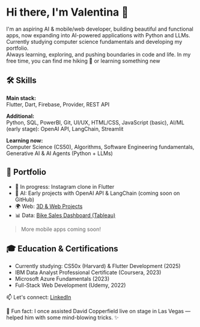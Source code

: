 # Hi there, I'm Valentina 👋

I'm an aspiring AI & mobile/web developer, building beautiful and functional apps, now expanding into AI-powered applications with Python and LLMs. 
Currently studying computer science fundamentals and developing my portfolio.  
Always learning, exploring, and pushing boundaries in code and life. In my free time, you can find me hiking :walking: or learning something new 

## 🛠️ Skills

**Main stack:**  
Flutter, Dart, Firebase, Provider, REST API

**Additional:**  
Python, SQL, PowerBI, Git, UI/UX, HTML/CSS, JavaScript (basic), AI/ML (early stage): OpenAI API, LangChain, Streamlit

**Learning now:**  
Computer Science (CS50), Algorithms, Software Engineering fundamentals, Generative AI & AI Agents (Python + LLMs)

## 📁 Portfolio

- 🔧 In progress: Instagram clone in Flutter
- 🤖 AI: Early projects with OpenAI API & LangChain (coming soon on GitHub) 
- 🌍 Web: [3D & Web Projects](https://tumblinger.github.io/My_3DPortfolio_Web_Development/)  
- 📊 Data: [Bike Sales Dashboard (Tableau)](https://public.tableau.com/app/profile/valentina.egorova/viz/BikesandAccessoiresSalesAnalusis/Dashboard1)

> More mobile apps coming soon!

## 🎓 Education & Certifications

- Currently studying: CS50x (Harvard) & Flutter Development (2025)
- IBM Data Analyst Professional Certificate (Coursera, 2023)  
- Microsoft Azure Fundamentals (2023)  
- Full-Stack Web Development (Udemy, 2022)  


📫 Let's connect: [LinkedIn](https://www.linkedin.com/in/valentinaegorova/)

🎩 Fun fact: I once assisted David Copperfield live on stage in Las Vegas — helped him with some mind-blowing tricks. ✨


